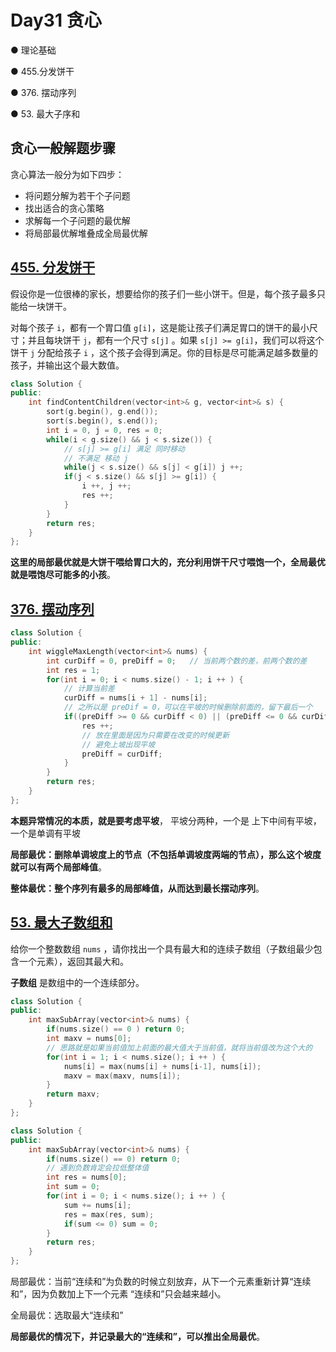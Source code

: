 # Day31 贪心

● 理论基础 

● 455.分发饼干 

● 376. 摆动序列 

● 53. 最大子序和 

## 贪心一般解题步骤

贪心算法一般分为如下四步：

- 将问题分解为若干个子问题
- 找出适合的贪心策略
- 求解每一个子问题的最优解
- 将局部最优解堆叠成全局最优解

## [455. 分发饼干](https://leetcode.cn/problems/assign-cookies/description/)

假设你是一位很棒的家长，想要给你的孩子们一些小饼干。但是，每个孩子最多只能给一块饼干。

对每个孩子 `i`，都有一个胃口值 `g[i]`，这是能让孩子们满足胃口的饼干的最小尺寸；并且每块饼干 `j`，都有一个尺寸 `s[j]` 。如果 `s[j] >= g[i]`，我们可以将这个饼干 `j` 分配给孩子 `i` ，这个孩子会得到满足。你的目标是尽可能满足越多数量的孩子，并输出这个最大数值。

```cpp
class Solution {
public:
    int findContentChildren(vector<int>& g, vector<int>& s) {
        sort(g.begin(), g.end());
        sort(s.begin(), s.end());
        int i = 0, j = 0, res = 0;
        while(i < g.size() && j < s.size()) {
            // s[j] >= g[i] 满足 同时移动
            // 不满足 移动 j
            while(j < s.size() && s[j] < g[i]) j ++;
            if(j < s.size() && s[j] >= g[i]) {
                i ++, j ++;
                res ++;
            }
        }
        return res;
    }
};
```

**这里的局部最优就是大饼干喂给胃口大的，充分利用饼干尺寸喂饱一个，全局最优就是喂饱尽可能多的小孩**。

## [376. 摆动序列](https://leetcode.cn/problems/wiggle-subsequence/description/)

```cpp
class Solution {
public:
    int wiggleMaxLength(vector<int>& nums) {
        int curDiff = 0, preDiff = 0;   // 当前两个数的差，前两个数的差
        int res = 1;
        for(int i = 0; i < nums.size() - 1; i ++ ) {
            // 计算当前差
            curDiff = nums[i + 1] - nums[i];
            // 之所以是 preDif = 0，可以在平坡的时候删除前面的，留下最后一个
            if((preDiff >= 0 && curDiff < 0) || (preDiff <= 0 && curDiff > 0)) {
                res ++;
                // 放在里面是因为只需要在改变的时候更新
                // 避免上坡出现平坡
                preDiff = curDiff;
            }
        }
        return res;
    }
};
```

**本题异常情况的本质，就是要考虑平坡**， 平坡分两种，一个是 上下中间有平坡，一个是单调有平坡

**局部最优：删除单调坡度上的节点（不包括单调坡度两端的节点），那么这个坡度就可以有两个局部峰值**。

**整体最优：整个序列有最多的局部峰值，从而达到最长摆动序列**。

## [53. 最大子数组和](https://leetcode.cn/problems/maximum-subarray/description/)

给你一个整数数组 `nums` ，请你找出一个具有最大和的连续子数组（子数组最少包含一个元素），返回其最大和。

**子数组** 是数组中的一个连续部分。

```cpp
class Solution {
public:
    int maxSubArray(vector<int>& nums) {
        if(nums.size() == 0 ) return 0;
        int maxv = nums[0];
        // 思路就是如果当前值加上前面的最大值大于当前值，就将当前值改为这个大的
        for(int i = 1; i < nums.size(); i ++ ) {
            nums[i] = max(nums[i] + nums[i-1], nums[i]);
            maxv = max(maxv, nums[i]);
        }
        return maxv;
    }
};
```

```cpp
class Solution {
public:
    int maxSubArray(vector<int>& nums) {
        if(nums.size() == 0) return 0;
        // 遇到负数肯定会拉低整体值 
        int res = nums[0];
        int sum = 0;
        for(int i = 0; i < nums.size(); i ++ ) {
            sum += nums[i];
            res = max(res, sum);
            if(sum <= 0) sum = 0;
        }
        return res;
    }
};
```

局部最优：当前“连续和”为负数的时候立刻放弃，从下一个元素重新计算“连续和”，因为负数加上下一个元素 “连续和”只会越来越小。

全局最优：选取最大“连续和”

**局部最优的情况下，并记录最大的“连续和”，可以推出全局最优**。
